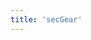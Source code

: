 ```yaml
---
title: 'secGear'
---
```



<script setup lang="ts">
  import TheSecGear from "@/views/other/projects/secgear/TheSecGear.vue"
</script>

<TheSecGear />
